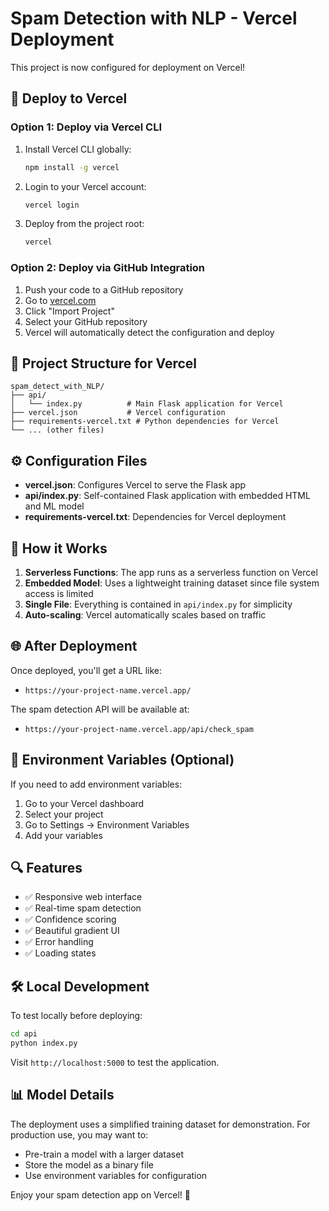# Spam Detection with NLP - Vercel Deployment

This project is now configured for deployment on Vercel!

## 🚀 Deploy to Vercel

### Option 1: Deploy via Vercel CLI
1. Install Vercel CLI globally:
   ```bash
   npm install -g vercel
   ```

2. Login to your Vercel account:
   ```bash
   vercel login
   ```

3. Deploy from the project root:
   ```bash
   vercel
   ```

### Option 2: Deploy via GitHub Integration
1. Push your code to a GitHub repository
2. Go to [vercel.com](https://vercel.com)
3. Click "Import Project"
4. Select your GitHub repository
5. Vercel will automatically detect the configuration and deploy

## 📁 Project Structure for Vercel

```
spam_detect_with_NLP/
├── api/
│   └── index.py          # Main Flask application for Vercel
├── vercel.json           # Vercel configuration
├── requirements-vercel.txt # Python dependencies for Vercel
└── ... (other files)
```

## ⚙️ Configuration Files

- **vercel.json**: Configures Vercel to serve the Flask app
- **api/index.py**: Self-contained Flask application with embedded HTML and ML model
- **requirements-vercel.txt**: Dependencies for Vercel deployment

## 🔧 How it Works

1. **Serverless Functions**: The app runs as a serverless function on Vercel
2. **Embedded Model**: Uses a lightweight training dataset since file system access is limited
3. **Single File**: Everything is contained in `api/index.py` for simplicity
4. **Auto-scaling**: Vercel automatically scales based on traffic

## 🌐 After Deployment

Once deployed, you'll get a URL like:
- `https://your-project-name.vercel.app/`

The spam detection API will be available at:
- `https://your-project-name.vercel.app/api/check_spam`

## 📝 Environment Variables (Optional)

If you need to add environment variables:
1. Go to your Vercel dashboard
2. Select your project
3. Go to Settings → Environment Variables
4. Add your variables

## 🔍 Features

- ✅ Responsive web interface
- ✅ Real-time spam detection
- ✅ Confidence scoring
- ✅ Beautiful gradient UI
- ✅ Error handling
- ✅ Loading states

## 🛠️ Local Development

To test locally before deploying:
```bash
cd api
python index.py
```

Visit `http://localhost:5000` to test the application.

## 📊 Model Details

The deployment uses a simplified training dataset for demonstration. For production use, you may want to:
- Pre-train a model with a larger dataset
- Store the model as a binary file
- Use environment variables for configuration

Enjoy your spam detection app on Vercel! 🎉
